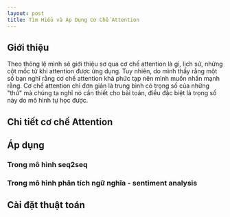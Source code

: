 ```yaml
---
layout: post
title: Tìm Hiểu và Áp Dụng Cơ Chế Attention
---
```

## Giới thiệu
Theo thông lệ mình sẽ giới thiệu sơ qua cơ chế attention là gì, lịch sử, những cột mốc từ khi attention được ứng dụng. Tuy nhiên, do mình thấy rằng một số bạn nghĩ rằng cơ chế attention khá phức tạp nên mình muốn nhấn mạnh rằng.
Cơ chế attention chỉ đơn giản là trung bình có trọng số của những "thứ" mà chúng ta nghĩ nó cần thiết cho bài toán, điều đặc biệt là trọng số này do mô hình tự học được. 
## Chi tiết cơ chế Attention
## Áp dụng
### Trong mô hình seq2seq
### Trong mô hình phân tích ngữ nghĩa - sentiment analysis
## Cài đặt thuật toán
